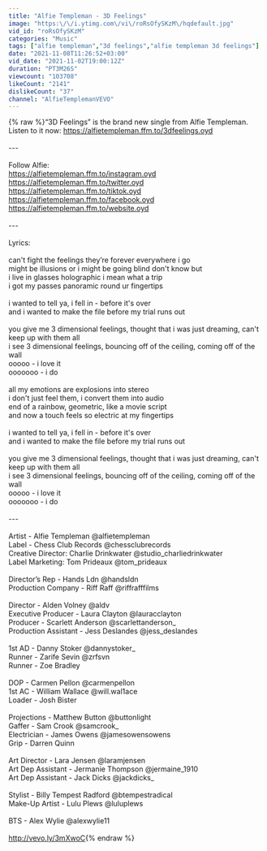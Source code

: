 ```yaml
---
title: "Alfie Templeman - 3D Feelings"
image: "https:\/\/i.ytimg.com\/vi\/roRsOfySKzM\/hqdefault.jpg"
vid_id: "roRsOfySKzM"
categories: "Music"
tags: ["alfie templeman","3d feelings","alfie templeman 3d feelings"]
date: "2021-11-08T11:26:52+03:00"
vid_date: "2021-11-02T19:00:12Z"
duration: "PT3M26S"
viewcount: "103708"
likeCount: "2141"
dislikeCount: "37"
channel: "AlfieTemplemanVEVO"
---
```

{% raw %}“3D Feelings” is the brand new single from Alfie Templeman. <br />Listen to it now: <a rel="nofollow" target="blank" href="https://alfietempleman.ffm.to/3dfeelings.oyd">https://alfietempleman.ffm.to/3dfeelings.oyd</a><br /> <br />---<br /><br />Follow Alfie:<br /><a rel="nofollow" target="blank" href="https://alfietempleman.ffm.to/instagram.oyd">https://alfietempleman.ffm.to/instagram.oyd</a><br /><a rel="nofollow" target="blank" href="https://alfietempleman.ffm.to/twitter.oyd">https://alfietempleman.ffm.to/twitter.oyd</a><br /><a rel="nofollow" target="blank" href="https://alfietempleman.ffm.to/tiktok.oyd">https://alfietempleman.ffm.to/tiktok.oyd</a><br /><a rel="nofollow" target="blank" href="https://alfietempleman.ffm.to/facebook.oyd">https://alfietempleman.ffm.to/facebook.oyd</a><br /><a rel="nofollow" target="blank" href="https://alfietempleman.ffm.to/website.oyd">https://alfietempleman.ffm.to/website.oyd</a> <br /><br />---<br /><br />Lyrics:<br /><br />can't fight the feelings they’re forever everywhere i go <br />might be illusions or i might be going blind don't know but<br />i live in glasses holographic i mean what a trip <br />i got my passes panoramic round ur fingertips <br /><br />i wanted to tell ya, i fell in - before it's over <br />and i wanted to make the file before my trial runs out   <br /><br />you give me 3 dimensional feelings, thought that i was just dreaming, can't keep up with them all<br />i see 3 dimensional feelings, bouncing off of the ceiling, coming off of the wall <br />ooooo - i love it <br />ooooooo - i do<br /><br />all my emotions are explosions into stereo <br />i don't just feel them, i convert them into audio <br />end of a rainbow, geometric, like a movie script<br />and now a touch feels so electric at my fingertips<br /><br />i wanted to tell ya, i fell in - before it's over <br />and i wanted to make the file before my trial runs out   <br /><br />you give me 3 dimensional feelings, thought that i was just dreaming, can't keep up with them all<br />i see 3 dimensional feelings, bouncing off of the ceiling, coming off of the wall <br />ooooo - i love it <br />ooooooo - i do<br /><br />---<br /><br />Artist - Alfie Templeman @alfietempleman <br />Label - Chess Club Records @chessclubrecords <br />Creative Director: Charlie Drinkwater @studio_charliedrinkwater <br />Label Marketing: Tom Prideaux @tom_prideaux <br /><br />Director’s Rep - Hands Ldn @handsldn <br />Production Company - Riff Raff @riffrafffilms <br /><br />Director - Alden Volney @aldv <br />Executive Producer - Laura Clayton @lauracclayton<br />Producer - Scarlett Anderson @scarlettanderson_<br />Production Assistant - Jess Deslandes @jess_deslandes <br /><br />1st AD - Danny Stoker @dannystoker_ <br />Runner - Zarife Sevin @zrfsvn <br />Runner - Zoe Bradley  <br /><br />DOP - Carmen Pellon @carmenpellon <br />1st AC - William Wallace @will.wal1ace <br />Loader - Josh Bister <br /><br />Projections - Matthew Button @buttonlight <br />Gaffer - Sam Crook @samcrook_ <br />Electrician - James Owens @jamesowensowens<br />Grip - Darren Quinn <br /><br />Art Director - Lara Jensen @laramjensen  <br />Art Dep Assistant - Jermanie Thompson @jermaine_1910 <br />Art Dep Assistant - Jack Dicks @jackdicks_<br /> <br />Stylist - Billy Tempest Radford @btempestradical <br />Make-Up Artist - Lulu Plews @luluplews <br /><br />BTS - Alex Wylie @alexwylie11 <br /><br /><a rel="nofollow" target="blank" href="http://vevo.ly/3mXwoC">http://vevo.ly/3mXwoC</a>{% endraw %}

